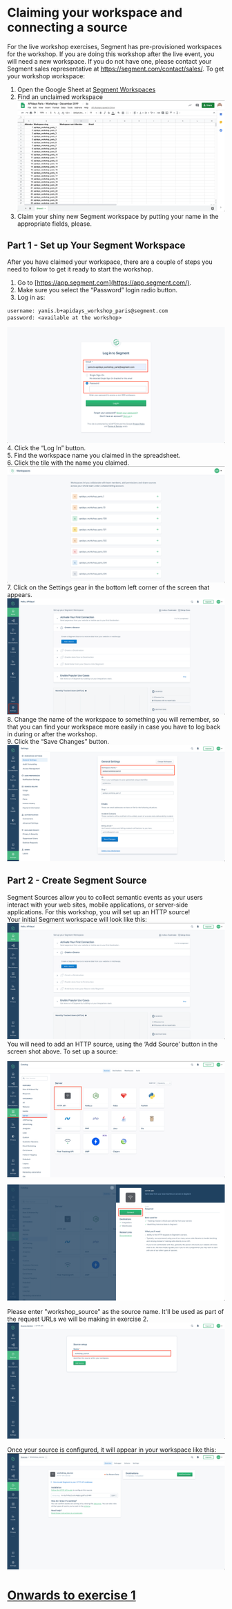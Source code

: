 # Claiming your workspace and connecting a source
For the live workshop exercises, Segment has pre-provisioned workspaces for the workshop.  If you are doing this workshop after the live event, you will need a new workspace. If you do not have one, please contact your Segment sales representative at https://segment.com/contact/sales/.
To get your workshop workspace:
1. Open the Google Sheet at [Segment Workspaces](https://docs.google.com/spreadsheets/d/1Pltzg8kIOsLc4vaey1YtPnwDAPNduBnwwfswjxsL9m0/edit?ts=5dea759c#gid=0)
2. Find an unclaimed workspace
![](misc/img/sheet.png)  
3. Claim your shiny new Segment workspace by putting your name in the appropriate fields, please.

## Part 1 - Set up Your Segment Workspace
After you have claimed your workspace, there are a couple of steps you need to follow to get it ready to start the workshop.
1. Go to [https://app.segment.com](https://app.segment.com/).
2. Make sure you select the “Password” login radio button.
3. Log in as:
```
username: yanis.b+apidays_workshop_paris@segment.com
password: <available at the workshop>
```
![](misc/img/login.png)  
4. Click the “Log In” button.  
5. Find the workspace name you claimed in the spreadsheet.  
6. Click the tile with the name you claimed.  
![](misc/img/workspace_list.png)  
7. Click on the Settings gear in the bottom left corner of the screen that appears.
![](misc/img/settings.png)  
8. Change the name of the workspace to something you will remember, so that you can find your workspace more easily in case you have to log back in during or after the workshop.   
9. Click the “Save Changes” button.
![](misc/img/workspace_name.png)  

## Part 2 - Create Segment Source
Segment Sources allow you to collect semantic events as your users interact with your web sites, mobile applications, or server-side applications. For this workshop, you will set up an HTTP source!  
Your initial Segment workspace will look like this:
![](misc/img/workspace_overview.png)  
You will need to add an HTTP source, using the ‘Add Source’ button in the screen shot above. To set up a source:

![](misc/img/http.png)  

![](misc/img/connect.png)  

Please enter "workshop_source" as the source name. It'll be used as part of the request URLs we will be making in exercise 2.
![](misc/img/workshop_name.png)  

Once your source is configured, it will appear in your workspace like this:
![](misc/img/source_done.png)  


# [Onwards to exercise 1](exercise1.md/)